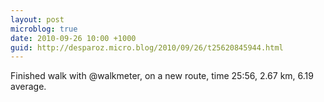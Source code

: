 ```yaml
---
layout: post
microblog: true
date: 2010-09-26 10:00 +1000
guid: http://desparoz.micro.blog/2010/09/26/t25620845944.html
---
```

Finished walk with @walkmeter, on a new route, time 25:56, 2.67 km, 6.19 average.
